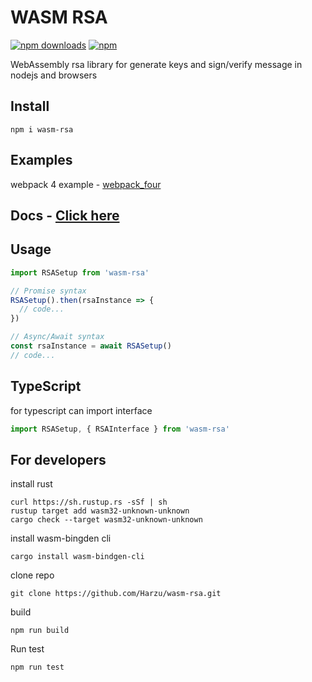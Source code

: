 # WASM RSA
[![npm downloads](https://img.shields.io/npm/dt/wasm-rsa.svg)](https://www.npmjs.com/package/wasm-rsa)
[![npm](https://img.shields.io/npm/v/wasm-rsa.svg?maxAge=2592000)](https://www.npmjs.com/package/wasm-rsa)

WebAssembly rsa library for generate keys and sign/verify message in nodejs and browsers

## Install
```shell
npm i wasm-rsa
```

## Examples

webpack 4 example - [webpack_four](https://github.com/Harzu/wasm-rsa/tree/master/examples/webpack_four)

## Docs - [Click here](https://harzu.github.io/wasm-rsa/)

## Usage
```javascript
import RSASetup from 'wasm-rsa'

// Promise syntax
RSASetup().then(rsaInstance => {
  // code...
})

// Async/Await syntax
const rsaInstance = await RSASetup()
// code...
```

## TypeScript

for typescript can import interface
```javascript
import RSASetup, { RSAInterface } from 'wasm-rsa'
```

## For developers

install rust
```shell
curl https://sh.rustup.rs -sSf | sh
rustup target add wasm32-unknown-unknown
cargo check --target wasm32-unknown-unknown
```

install wasm-bingden cli
```shell
cargo install wasm-bindgen-cli
```

clone repo
```shell
git clone https://github.com/Harzu/wasm-rsa.git
```

build
```shell
npm run build
```

Run test
```shell
npm run test
```